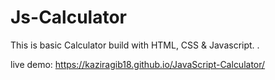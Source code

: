 # Js-Calculator
This is basic Calculator build with HTML, CSS & Javascript. .

live demo: https://kaziragib18.github.io/JavaScript-Calculator/
